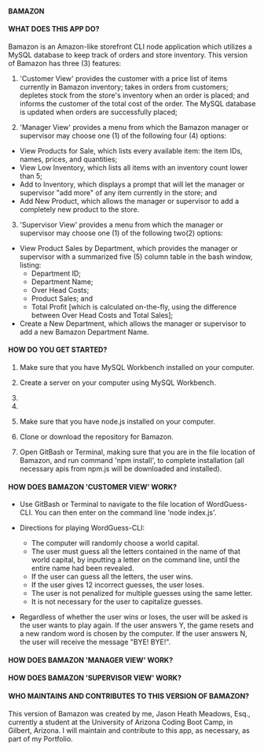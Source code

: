 #### BAMAZON

#### __WHAT DOES THIS APP DO?__

Bamazon is an Amazon-like storefront CLI node application which utilizes a MySQL database to keep track of orders and store inventory. This version of Bamazon has three (3) features: 

1. 'Customer View' provides the customer with a price list of items currently in Bamazon inventory; takes in orders from customers; depletes stock from the store's inventory when an order is placed; and informs the customer of the total cost of the order. The MySQL database is updated when orders are successfully placed;

2. 'Manager View' provides a menu from which the Bamazon manager or supervisor may choose one (1) of the following four (4) options:

  - View Products for Sale, which lists every available item: the item IDs, names, prices, and quantities;
  - View Low Inventory, which lists all items with an inventory count lower than 5;
  - Add to Inventory, which displays a prompt that will let the manager or supervisor "add more" of any item currently in the store; and
  - Add New Product, which allows the manager or supervisor to add a completely new product to the store.

3. 'Supervisor View' provides a menu from which the manager or supervisor may choose one (1) of the following two(2) options:

  - View Product Sales by Department, which provides the manager or supervisor with a summarized five (5) column table in the bash window, listing:
    - Department ID;
    - Department Name;
    - Over Head Costs;
    - Product Sales; and
    - Total Profit [which is calculated on-the-fly, using the difference between Over Head Costs and Total Sales]; 
  - Create a New Department, which allows the manager or supervisor to add a new Bamazon Department Name.

#### __HOW DO YOU GET STARTED?__

1. Make sure that you have MySQL Workbench installed on your computer.

2. Create a server on your computer using MySQL Workbench. 

3. 

4. 

5. Make sure that you have node.js installed on your computer.

6. Clone or download the repository for Bamazon.

7. Open GitBash or Terminal, making sure that you are in the file location of Bamazon, and run command 'npm install', to complete installation (all necessary apis from npm.js will be downloaded and installed). 

#### __HOW DOES BAMAZON 'CUSTOMER VIEW' WORK?__

* Use GitBash or Terminal to navigate to the file location of WordGuess-CLI. You can then enter on the command line 'node index.js'. 

* Directions for playing WordGuess-CLI:

  - The computer will randomly choose a world capital.
  - The user must guess all the letters contained in the name of that world capital, by inputting a letter on the command line, until the entire name had been revealed.
  - If the user can guess all the letters, the user wins.
  - If the user gives 12 incorrect guesses, the user loses.
  - The user is not penalized for multiple guesses using the same letter.
  - It is not necessary for the user to capitalize guesses.

* Regardless of whether the user wins or loses, the user will be asked is the user wants to play again. If the user answers Y, the game resets and a new random word is chosen by the computer. If the user answers N, the user will receive the message "BYE! BYE!".

#### __HOW DOES BAMAZON 'MANAGER VIEW' WORK?__

#### __HOW DOES BAMAZON 'SUPERVISOR VIEW' WORK?__

#### __WHO MAINTAINS AND CONTRIBUTES TO THIS VERSION OF BAMAZON?__

This version of Bamazon was created by me, Jason Heath Meadows, Esq., currently a student at the University of Arizona Coding Boot Camp, in Gilbert, Arizona. I will maintain and contribute to this app, as necessary, as part of my Portfolio.